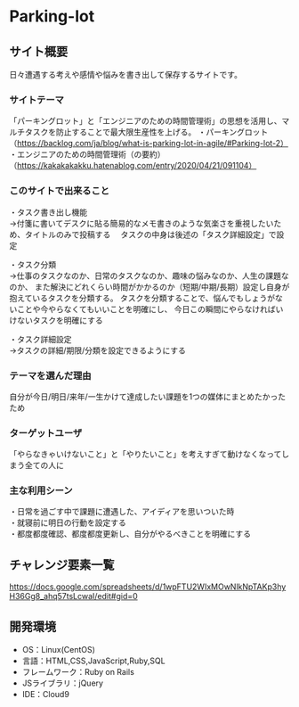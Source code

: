 # Parking-lot

## サイト概要
日々遭遇する考えや感情や悩みを書き出して保存するサイトです。


### サイトテーマ
「パーキングロット」と「エンジニアのための時間管理術」の思想を活用し、マルチタスクを防止することで最大限生産性を上げる。
・パーキングロット（https://backlog.com/ja/blog/what-is-parking-lot-in-agile/#Parking-lot-2）<br>
・エンジニアのための時間管理術（の要約）（https://kakakakakku.hatenablog.com/entry/2020/04/21/091104）


### このサイトで出来ること
・タスク書き出し機能<br>
→付箋に書いてデスクに貼る簡易的なメモ書きのような気楽さを重視したいため、タイトルのみで投稿する
　タスクの中身は後述の「タスク詳細設定」で設定

・タスク分類<br>
→仕事のタスクなのか、日常のタスクなのか、趣味の悩みなのか、人生の課題なのか、
 また解決にどれくらい時間がかかるのか（短期/中期/長期）設定し自身が抱えているタスクを分類する。
 タスクを分類することで、悩んでもしょうがないことや今やらなくてもいいことを明確にし、
 今日この瞬間にやらなければいけないタスクを明確にする

・タスク詳細設定<br>
→タスクの詳細/期限/分類を設定できるようにする

### テーマを選んだ理由
自分が今日/明日/来年/一生かけて達成したい課題を1つの媒体にまとめたかったため

### ターゲットユーザ
「やらなきゃいけないこと」と「やりたいこと」を考えすぎて動けなくなってしまう全ての人に

### 主な利用シーン
・日常を過ごす中で課題に遭遇した、アイディアを思いついた時<br>
・就寝前に明日の行動を設定する<br>
・都度都度確認、都度都度更新し、自分がやるべきことを明確にする

## チャレンジ要素一覧
<https://docs.google.com/spreadsheets/d/1wpFTU2WIxMOwNlkNpTAKp3hyH36Gg8_ahq57tsLcwaI/edit#gid=0>

## 開発環境
- OS：Linux(CentOS)
- 言語：HTML,CSS,JavaScript,Ruby,SQL
- フレームワーク：Ruby on Rails
- JSライブラリ：jQuery
- IDE：Cloud9



